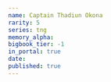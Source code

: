```yaml
---
name: Captain Thadiun Okona
rarity: 5
series: tng
memory_alpha:
bigbook_tier: -1
in_portal: true
date:
published: true
---
```



